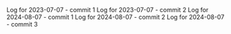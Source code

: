 Log for 2023-07-07 - commit 1
Log for 2023-07-07 - commit 2
Log for 2024-08-07 - commit 1
Log for 2024-08-07 - commit 2
Log for 2024-08-07 - commit 3
